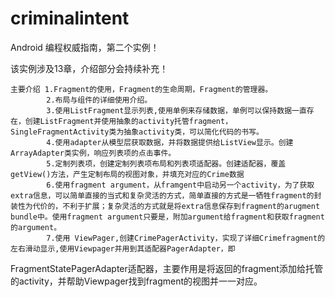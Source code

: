 # criminalintent

 Android 编程权威指南，第二个实例！
 
  该实例涉及13章，介绍部分会持续补充！
  
    主要介绍 1.Fragment的使用，Fragment的生命周期，Fragment的管理器。
            2.布局与组件的详细使用介绍。
            3.使用ListFragment显示列表,使用单例来存储数据，单例可以保持数据一直存在，创建ListFragment并使用抽象的activity托管fragment，SingleFragmentActivity类为抽象activity类，可以简化代码的书写。
            4.使用adapter从模型层获取数据，并将数据提供给ListView显示。创建ArrayAdapter类实例，响应列表项的点击事件。
            5.定制列表项，创建定制列表项布局和列表项适配器。创建适配器，覆盖getView()方法，产生定制布局的视图对象，并填充对应的Crime数据
            6.使用fragment argument，从framgent中启动另一个activity，为了获取extra信息，可以简单直接的当式和复杂灵活的方式，简单直接的方式是一牺牲fragment的封装性为代价的，不利于扩展；复杂灵活的方式就是将extra信息保存到fragment的arugment bundle中。使用fragment argument只要是，附加argument给fragment和获取fragment的argument。
            7.使用 ViewPager,创建CrimePagerActivity，实现了详细Crimefragment的左右滑动显示,使用Viewpager并用到其适配器PagerAdapter，即
   FragmentStatePagerAdapter适配器，主要作用是将返回的fragment添加给托管的activity，并帮助Viewpager找到fragment的视图并一一对应。
